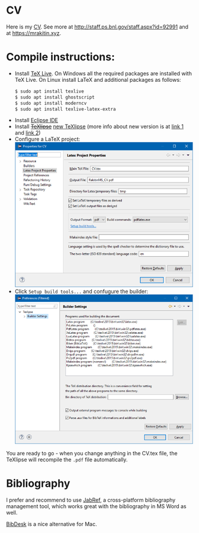 # CV
Here is my [CV](RakitinMS_CV.pdf). See more at http://staff.ps.bnl.gov/staff.aspx?id=92991 and at https://mrakitin.xyz.

# Compile instructions:
- Install [TeX Live](https://www.tug.org/texlive/acquire-netinstall.html). On Windows all the required packages are installed with TeX Live. On Linux install LaTeX and additional packages as follows:
  ```shell
  $ sudo apt install texlive
  $ sudo apt install ghostscript
  $ sudo apt install moderncv
  $ sudo apt install texlive-latex-extra
  ```
- Install [Eclipse IDE](https://www.eclipse.org/downloads/)
- Install ~~[TeXlipse](http://texlipse.sourceforge.net/manual/installation.html)~~ [new TeXlipse](https://github.com/eclipse/texlipse) (more info about new version is at [link 1](http://www.eclipse.org/community/eclipse_newsletter/2016/november/article3.php) and [link 2](https://projects.eclipse.org/projects/science.texlipse))
- Configure a LaTeX project:
![](images/CV_texlipse_project_prop.png)
- Click `Setup build tools...` and confugure the builder:
![](images/CV_texlipse_builder_settings.png)

You are ready to go - when you change anything in the CV.tex file, the TeXlipse will recompile the `.pdf` file automatically.

# Bibliography
I prefer and recommend to use [JabRef](http://www.jabref.org/), a cross-platform bibliography management tool, which works great with the bibliography in MS Word as well.

[BibDesk](https://bibdesk.sourceforge.io/) is a nice alternative for Mac.
